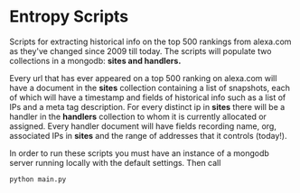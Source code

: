 # Entropy Scripts
Scripts for extracting historical info on the top 500 rankings from alexa.com as they've changed since 2009 till today. The scripts will populate two collections in a mongodb: **sites and handlers.**

Every url that has ever appeared on a top 500 ranking on alexa.com will have a document in the **sites** collection containing a list of snapshots, each of which will have a timestamp and fields of historical info such as a list of IPs and a meta tag description. For every distinct ip in **sites** there will be a handler in the **handlers** collection to whom it is currently allocated or assigned. Every handler document will have fields recording name, org, associated IPs in **sites** and the range of addresses that it controls (today!). 

In order to run these scripts you must have an instance of a mongodb server running locally with the default settings. Then call 
```
python main.py
```
